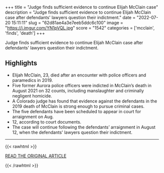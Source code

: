 +++
title = "Judge finds sufficient evidence to continue Elijah McClain case"
description = "Judge finds sufficient evidence to continue Elijah McClain case after defendants' lawyers question their indictment."
date = "2022-07-20 15:11:11"
slug = "62d81ae4a3e7eeb5ddc6c100"
image = "https://i.imgur.com/YN1pVQL.jpg"
score = "1542"
categories = ['mcclain', 'finds', 'death']
+++

Judge finds sufficient evidence to continue Elijah McClain case after defendants' lawyers question their indictment.

## Highlights

- Elijah McClain, 23, died after an encounter with police officers and paramedics in 2019.
- Five former Aurora police officers were indicted in McClain’s death in August 2021 on 32 counts, including manslaughter and criminally negligent homicide.
- A Colorado judge has found that evidence against the defendants in the 2019 death of McClain is strong enough to pursue criminal cases.
- The five defendants have been scheduled to appear in court for arraignment on Aug.
- 12, according to court documents.
- The case will continue following the defendants’ arraignment in August 12, when the defendants' lawyers question their indictment.

---

{{< rawhtml >}}
  <p class="article-category">
    <a target="_blank" href="https://abcnews.go.com/US/judge-finds-sufficient-evidence-continue-elijah-mcclain-case/story?id=87065423">READ THE ORIGINAL ARTICLE</a>
  </p>
{{< /rawhtml >}}
